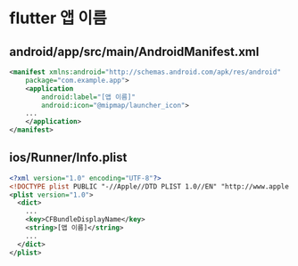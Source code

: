 # flutter 앱 이름

## android/app/src/main/AndroidManifest.xml

```xml
<manifest xmlns:android="http://schemas.android.com/apk/res/android"
    package="com.example.app">
    <application
        android:label="[앱 이름]"
        android:icon="@mipmap/launcher_icon">
    ...
    </application>
</manifest>
```

## ios/Runner/Info.plist

```xml
<?xml version="1.0" encoding="UTF-8"?>
<!DOCTYPE plist PUBLIC "-//Apple//DTD PLIST 1.0//EN" "http://www.apple.com/DTDs/PropertyList-1.0.dtd">
<plist version="1.0">
  <dict>
    ...
    <key>CFBundleDisplayName</key>
    <string>[앱 이름]</string>
    ...
  </dict>
</plist>
```
